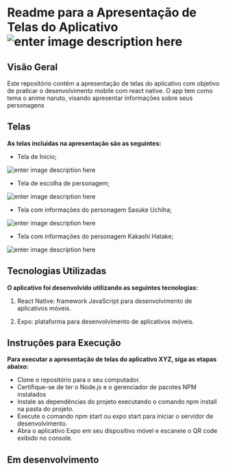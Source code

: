 # Readme para a Apresentação de Telas do Aplicativo  ![enter image description here](https://lh3.googleusercontent.com/drive-viewer/AAOQEOQSuQP2m5_JUuqs2HuH_Q5yy0_N8r5B01ejmZt5Aek5xzbgsHQX7mH_9u8UGOkI2dNdUeEJMSVWzgSdXMQPg6vlBzNL=w1920-h892)


## **Visão Geral**

Este repositório contém a apresentação de telas do aplicativo com objetivo de praticar o desenvolvimento mobile com react native. O app tem como tema o anime naruto, visando apresentar informações sobre seus personagens

## Telas


**As telas incluídas na apresentação são as seguintes:**

 - Tela de Inicio;
 
 ![enter image description here](https://lh3.googleusercontent.com/drive-viewer/AAOQEOTRRvsR4LQR4AC75prX6fPfXi8au7d2Zt0rLYWMmRhDaZyS0mIBXXtnBQSXC3Fk2ffy3hWdCUw4Df_wjU0twbo4D0Dz=w1920-h892)
 - Tela de escolha de personagem;
 
 
 ![enter image description here](https://lh3.googleusercontent.com/drive-viewer/AAOQEOTtd3ocAJ6d5lHTqDBVlUGLEkkaYz8AaNtQJjwg93D8rfdWJFqE0H10SCGttBHo_JDchoq4dt5IFrHoQMBZv2syp2b6lQ=w1920-h892)
 - Tela com informações do personagem Sasuke Uchiha;
 
![enter image description here](https://lh3.googleusercontent.com/drive-viewer/AAOQEOQegMQl75PrzOFr6Cttylo9g2oJMeqPiFgGrPOyJ33blYVYF9dFEFVGvtxTXzcSmdWSkYBWqKRwHj40NmerLBRtnvRhdA=w1920-h892)
 -  Tela com informações do personagem Kakashi Hatake;
 
 ![enter image description here](https://lh3.googleusercontent.com/drive-viewer/AAOQEORfZSjOdfNKt_b9I5mgPzxWNWpdV-YZhROulb83ZIJkbwUWcp7nZkXpB-URpVk3REWuybR55pv810tSQyyipNC0BImh=w1920-h892)


## **Tecnologias Utilizadas**

**O aplicativo foi desenvolvido utilizando as seguintes tecnologias:**

 1. React Native: framework JavaScript para desenvolvimento de
    aplicativos móveis.
    
 2. Expo: plataforma para desenvolvimento de aplicativos móveis.

## **Instruções para Execução**

**Para executar a apresentação de telas do aplicativo XYZ, siga as etapas abaixo:**


 - Clone o repositório para o seu computador.
 - Certifique-se de ter o Node.js e o gerenciador de pacotes NPM   
   instalados
 - Instale as dependências do projeto executando o comando npm install  
   na pasta do projeto.
 - Execute o comando npm start ou expo start para iniciar o servidor de   
   desenvolvimento.
 - Abra o aplicativo Expo em seu dispositivo móvel e escaneie o QR code 
   exibido no console.

## **Em desenvolvimento**
